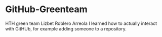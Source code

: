 # GitHub-Greenteam
HTH green team
Lizbet Roblero Arreola 
I learned how to actually interact with GitHUb, for example adding someone to a repository.
